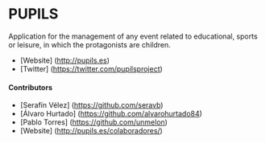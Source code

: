 PUPILS
=======

Application for the management of any event related to educational, sports or
leisure, in which the protagonists are children.


* [Website] (http://pupils.es)
* [Twitter] (https://twitter.com/pupilsproject)

#### Contributors ####

* [Serafín Vélez] (https://github.com/seravb)
* [Álvaro Hurtado] (https://github.com/alvarohurtado84)
* [Pablo Torres] (https://github.com/unmelon)
* [Website] (http://pupils.es/colaboradores/)
